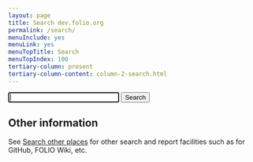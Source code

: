 ```yaml
---
layout: page
title: Search dev.folio.org
permalink: /search/
menuInclude: yes
menuLink: yes
menuTopTitle: Search
menuTopIndex: 100
tertiary-column: present
tertiary-column-content: column-2-search.html
---
```


<div class="form">
  <form action="get" id="searchDev">
    <input type="text" size="25" id="searchInput" autofocus>
    <input type="submit" value="Search">
  </form>
</div>

<ul id="searchResults"></ul>

<script src="https://cdn.jsdelivr.net/npm/js-search@2.0.1/dist/umd/js-search.min.js"></script>
<script src="/assets/js/search-dev.js"></script>

## Other information

See [Search other places](/search-other/) for other search and report facilities such as for GitHub, FOLIO Wiki, etc.


